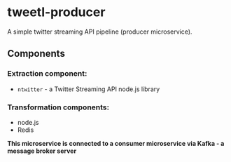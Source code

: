 # tweetl-producer

A simple twitter streaming API pipeline (producer microservice).

## Components

### Extraction component:
- `ntwitter` - a Twitter Streaming API node.js library

### Transformation components:
- node.js
- Redis


**This microservice is connected to a consumer microservice via Kafka - a message broker server**

